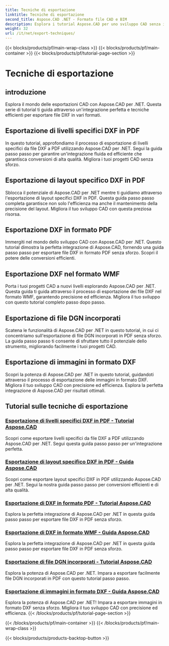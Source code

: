 ```yaml
---
title: Tecniche di esportazione
linktitle: Tecniche di esportazione
second_title: Aspose.CAD .NET - Formato file CAD e BIM
description: Esplora i tutorial Aspose.CAD per uno sviluppo CAD senza interruzioni. Impara tecniche efficaci per esportare file DXF in vari formati senza sforzo.
weight: 32
url: /it/net/export-techniques/
---
```


{{< blocks/products/pf/main-wrap-class >}}
{{< blocks/products/pf/main-container >}}
{{< blocks/products/pf/tutorial-page-section >}}

# Tecniche di esportazione



## introduzione

Esplora il mondo delle esportazioni CAD con Aspose.CAD per .NET. Questa serie di tutorial ti guida attraverso un'integrazione perfetta e tecniche efficienti per esportare file DXF in vari formati.

## Esportazione di livelli specifici DXF in PDF

In questo tutorial, approfondiamo il processo di esportazione di livelli specifici da file DXF a PDF utilizzando Aspose.CAD per .NET. Segui la guida passo passo per garantire un'integrazione fluida ed efficiente che garantisca conversioni di alta qualità. Migliora i tuoi progetti CAD senza sforzo.

## Esportazione di layout specifico DXF in PDF

Sblocca il potenziale di Aspose.CAD per .NET mentre ti guidiamo attraverso l'esportazione di layout specifici DXF in PDF. Questa guida passo passo completa garantisce non solo l'efficienza ma anche il mantenimento della precisione del layout. Migliora il tuo sviluppo CAD con questa preziosa risorsa.

## Esportazione DXF in formato PDF

Immergiti nel mondo dello sviluppo CAD con Aspose.CAD per .NET. Questo tutorial dimostra la perfetta integrazione di Aspose.CAD, fornendo una guida passo passo per esportare file DXF in formato PDF senza sforzo. Scopri il potere delle conversioni efficienti.

## Esportazione DXF nel formato WMF

Porta i tuoi progetti CAD a nuovi livelli esplorando Aspose.CAD per .NET. Questa guida ti guida attraverso il processo di esportazione dei file DXF nel formato WMF, garantendo precisione ed efficienza. Migliora il tuo sviluppo con questo tutorial completo passo dopo passo.

## Esportazione di file DGN incorporati

Scatena le funzionalità di Aspose.CAD per .NET in questo tutorial, in cui ci concentriamo sull'esportazione di file DGN incorporati in PDF senza sforzo. La guida passo passo ti consente di sfruttare tutto il potenziale dello strumento, migliorando facilmente i tuoi progetti CAD.

## Esportazione di immagini in formato DXF

Scopri la potenza di Aspose.CAD per .NET in questo tutorial, guidandoti attraverso il processo di esportazione delle immagini in formato DXF. Migliora il tuo sviluppo CAD con precisione ed efficienza. Esplora la perfetta integrazione di Aspose.CAD per risultati ottimali.
## Tutorial sulle tecniche di esportazione
### [Esportazione di livelli specifici DXF in PDF - Tutorial Aspose.CAD](./exporting-dxf-specific-layer-to-pdf/)
Scopri come esportare livelli specifici da file DXF a PDF utilizzando Aspose.CAD per .NET. Segui questa guida passo passo per un'integrazione perfetta.
### [Esportazione di layout specifico DXF in PDF - Guida Aspose.CAD](./exporting-dxf-specific-layout-to-pdf/)
Scopri come esportare layout specifici DXF in PDF utilizzando Aspose.CAD per .NET. Segui la nostra guida passo passo per conversioni efficienti e di alta qualità.
### [Esportazione di DXF in formato PDF - Tutorial Aspose.CAD](./exporting-dxf-to-pdf-format/)
Esplora la perfetta integrazione di Aspose.CAD per .NET in questa guida passo passo per esportare file DXF in PDF senza sforzo.
### [Esportazione di DXF in formato WMF - Guida Aspose.CAD](./exporting-dxf-to-wmf-format/)
Esplora la perfetta integrazione di Aspose.CAD per .NET in questa guida passo passo per esportare file DXF in PDF senza sforzo.
### [Esportazione di file DGN incorporati - Tutorial Aspose.CAD](./exporting-embedded-dgn-files/)
Esplora la potenza di Aspose.CAD per .NET. Impara a esportare facilmente file DGN incorporati in PDF con questo tutorial passo passo.
### [Esportazione di immagini in formato DXF - Guida Aspose.CAD](./exporting-images-to-dxf-format/)
Esplora la potenza di Aspose.CAD per .NET! Impara a esportare immagini in formato DXF senza sforzo. Migliora il tuo sviluppo CAD con precisione ed efficienza.
{{< /blocks/products/pf/tutorial-page-section >}}

{{< /blocks/products/pf/main-container >}}
{{< /blocks/products/pf/main-wrap-class >}}

{{< blocks/products/products-backtop-button >}}
